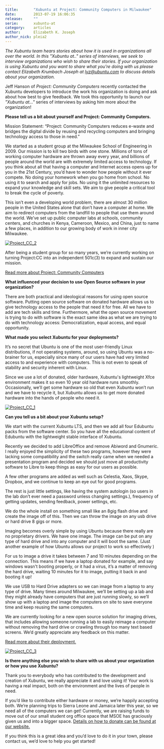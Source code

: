```yaml
---
title:       "Xubuntu at Project: Community Computers in Milwaukee"
date:        2013-07-19 16:06:35
release:     ""
serie:       xubuntu-at
category:    articles
author:      Elizabeth K. Joseph
author_nick: pleia2
---
```


*The Xubuntu team hears stories about how it is used in organizations all over the world. In this "Xubuntu at.." series of interviews, we seek to interview organizations who wish to share their stories. If your organization is using Xubuntu and you want to share what you're doing with us please contact Elizabeth Krumbach Joseph at lyz@ubuntu.com to discuss details about your organization.*

Jeff Hanson of *Project: Community Computers* recently contacted the Xubuntu developers to introduce the work his organization is doing and ask about how best to give feedback. We took this opportunity to launch our *"Xubuntu at..."* series of interviews by asking him more about the organization!

**Please tell us a bit about yourself and Project: Community Computers.**

Mission Statement: “Project: Community Computers reduces e-waste and bridges the digital divide by reusing and recycling computers and bringing technology access to those in need.”

We started as a student group at the Milwaukee School of Engineering in 2009. Our mission is to kill two birds with one stone. Millions of tons of working computer hardware are thrown away every year, and billions of people around the world are with extremely limited access to technology. If you think about all that having a computer and Internet access opens up for you in the 21st Century, you’d have to wonder how people without it ever compete. No doing your homework when you go home from school. No using it to search and apply for jobs. No using it the unlimited resources to expand your knowledge and skill sets. We aim to give people a critical tool to break the cycle of poverty.

This isn’t even a developing world problem, there are almost 30 million people in the United States alone that don’t have a computer at home. We aim to redirect computers from the landfill to people that use them around the world. We’ve set up public computer labs at schools, community centers, and churches in Kenya, Cameroon, Mexico, and China, just to name a few places, in addition to our growing body of work in inner city Milwaukee.

[![](/assets/articles/series/Project_CC_2-400x299.jpg "Project_CC_2")](/assets/articles/series/Project_CC_2.jpg)

After being a student group for so many years, we’re currently working on turning Project:CC into an independent 501c(3) to expand and sustain our mission.

[Read more about Project: Community Computers](http://www.projectcc.org/?page_id=409)

**What influenced your decision to use Open Source software in your organization?**

There are both practical and ideological reasons for using open source software. Putting open source software on donated hardware allows us to give technology access to the people that need it for free. All we have to add are tech skills and time. Furthermore, what the open source movement is trying to do with software is the exact same idea as what we are trying to do with technology access: Democratization, equal access, and equal opportunity.

**What made you select Xubuntu for your deployments?**

It’s no secret that Ubuntu is one of the most user-friendly Linux distributions, if not operating systems, around, so using Ubuntu was a no-brainer for us, especially since many of our users have had very limited access to and experience with computers. This is not even to speak of stability and security inherent with Linux.

Since we use a lot of donated, older hardware, Xubuntu's lightweight Xfce environment makes it so even 10 year old hardware runs smoothly. Occasionally, we’ll get some hardware so old that even Xubuntu won’t run and we have to recycle it, but Xubuntu allows us to get more donated hardware into the hands of people who need it.

[![](/assets/articles/series/Project_CC_1-400x298.jpg "Project_CC_1")](http://xubuntu.org/news/xubuntu-at-project-community-computers-in-milwaukee/project_cc_1/)

**Can you tell us a bit about your Xubuntu setup?**

We start with the current Xubuntu LTS, and then we add all four Edubuntu packs from the software center. So you have all the educational content of Edubuntu with the lightweight stable interface of Xubuntu.

Recently we decided to add LibreOffice and remove Abiword and Gnumeric. I really enjoyed the simplicity of these two programs, however they were lacking some compatibility and the switch really came when we needed a presentation program and decided we should just move all productivity software to Libre to keep things as easy for our users as possible.

A few other programs are added as well such as Celestia, Xaos, Skype, Dropbox, and we continue to keep an eye out for good programs.

The rest is just little settings, like having the system autologin (so users in the lab don’t ever need a password unless changing settings.), frequency of getting updates, sending feedback, power settings, etc.

We do the whole install on something small like an 8gig flash drive and create the image off of this. Then we can throw the image on any usb drive or hard drive 8 gigs or more.

Imaging becomes overly simple by using Ubuntu because there really are no proprietary drivers. We have one image. The image can be put on any type of hard drive and into any computer and it will boot the same. (Just another example of how Ubuntu allows our project to work so effectively )

For us to image a drive it takes between 7 and 10 minutes depending on the connection. This means if we have a laptop donated for example, and say windows wasn't booting properly, or it had a virus, it’s a matter of removing the hard drive, waiting 10 minutes for it to image, putting it back in and booting it up!

We use USB to Hard Drive adapters so we can image from a laptop to any type of drive. Many times around Milwaukee, we’ll be setting up a lab and they might already have computers that are just running slowly, so we’ll show up with a laptop and image the computers on site to save everyone time and keep reusing the same computers.

We are currently looking for a new open source solution for imaging drives, that includes allowing someone running a lab to easily reimage a computer without removing the hard drive or crawling through too many text based screens. We’d greatly appreciate any feedback on this matter.

[Read more about their deployment.](http://www.projectcc.org/?page_id=1267)

[![](/assets/articles/series/Project_CC_3-400x533.jpg "Project_CC_3")](http://xubuntu.org/news/xubuntu-at-project-community-computers-in-milwaukee/project_cc_3/)

**Is there anything else you wish to share with us about your organization or how you use Xubuntu?**

Thank you to everybody who has contributed to the development and creation of Xubuntu, we really appreciate it and love using it! Your work is having a real impact, both on the environment and the lives of people in need.

If you’d like to contribute either hardware or money, we’re happily accepting both. We’re planning trips to Sierra Leone and Jamaica later this year, so we need all of the computers we can get! Currently, we are raising funds to move out of our small student org office space that MSOE has graciously given us and into a bigger space. [Details on how to donate can be found at our website.](http://www.projectcc.org/?page_id=1055)

If you think this is a great idea and you’d love to do it in your town, please contact us, we’d love to help you get started!
